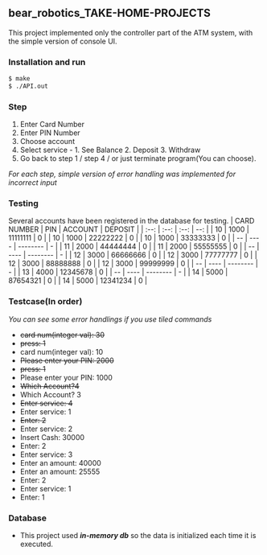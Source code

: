 ## bear_robotics_TAKE-HOME-PROJECTS
This project implemented only the controller part of the ATM system, with the simple version of console UI.

### Installation and run
``` bash
$ make
$ ./API.out
```

### Step
1. Enter Card Number
1. Enter PIN Number
1. Choose account
1. Select service - 1. See Balance 2. Deposit 3. Withdraw
1. Go back to step 1 / step 4 / or just terminate program(You can choose).

*For each step, simple version of error handling was implemented for incorrect input*

### Testing
Several accounts have been registered in the database for testing.
| CARD NUMBER | PIN | ACCOUNT | DEPOSIT |
| :--: | :--: | :--: | --: |
| 10 | 1000 | 11111111 | 0 |
| 10 | 1000 | 22222222 | 0 |
| 10 | 1000 | 33333333 | 0 |
| -- | ---- | -------- | - |
| 11 | 2000 | 44444444 | 0 |
| 11 | 2000 | 55555555 | 0 |
| -- | ---- | -------- | - |
| 12 | 3000 | 66666666 | 0 |
| 12 | 3000 | 77777777 | 0 |
| 12 | 3000 | 88888888 | 0 |
| 12 | 3000 | 99999999 | 0 |
| -- | ---- | -------- | - |
| 13 | 4000 | 12345678 | 0 |
| -- | ---- | -------- | - |
| 14 | 5000 | 87654321 | 0 |
| 14 | 5000 | 12341234 | 0 |

### Testcase(In order)

*You can see some error handlings if you use tiled commands*

- ~~card num(integer val): 30~~
- ~~press: 1~~
- card num(integer val): 10
- ~~Please enter your PIN: 2000~~
- ~~press: 1~~
- Please enter your PIN: 1000
- ~~Which Account?4~~
- Which Account? 3
- ~~Enter service: 4~~
- Enter service: 1
- ~~Enter: 2~~
- Enter service: 2
- Insert Cash: 30000
- Enter: 2
- Enter service: 3 
- Enter an amount: 40000
- Enter an amount: 25555
- Enter: 2
- Enter service: 1
- Enter: 1

### Database
- This project used ***in-memory db*** so the data is initialized each time it is executed.
